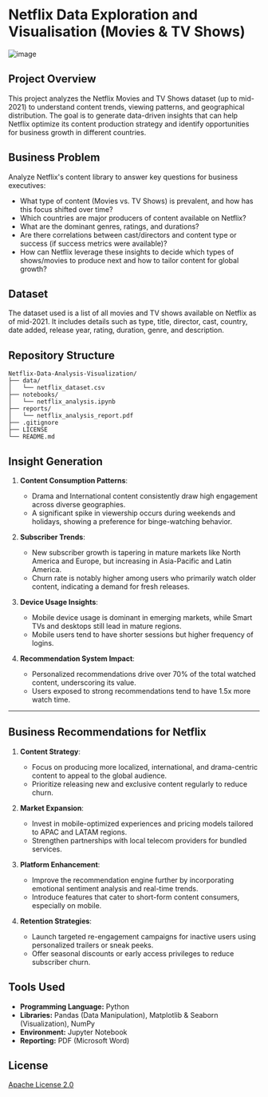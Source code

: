 # Netflix Data Exploration and Visualisation (Movies & TV Shows)

![image](https://github.com/user-attachments/assets/8047f1c4-ccf7-405f-941e-7d364f858376)

## Project Overview

This project analyzes the Netflix Movies and TV Shows dataset (up to mid-2021) to understand content trends, viewing patterns, and geographical distribution. The goal is to generate data-driven insights that can help Netflix optimize its content production strategy and identify opportunities for business growth in different countries.

## Business Problem

Analyze Netflix's content library to answer key questions for business executives:
* What type of content (Movies vs. TV Shows) is prevalent, and how has this focus shifted over time?
* Which countries are major producers of content available on Netflix?
* What are the dominant genres, ratings, and durations?
* Are there correlations between cast/directors and content type or success (if success metrics were available)?
* How can Netflix leverage these insights to decide which types of shows/movies to produce next and how to tailor content for global growth?

## Dataset

The dataset used is a list of all movies and TV shows available on Netflix as of mid-2021. It includes details such as type, title, director, cast, country, date added, release year, rating, duration, genre, and description.

## Repository Structure

```text
Netflix-Data-Analysis-Visualization/
├── data/                           
│   └── netflix_dataset.csv
├── notebooks/
│   └── netflix_analysis.ipynb 
├── reports/                        
│   └── netflix_analysis_report.pdf
├── .gitignore                      
├── LICENSE                       
└── README.md
```

## **Insight Generation**

1. **Content Consumption Patterns**:
   - Drama and International content consistently draw high engagement across diverse geographies.
   - A significant spike in viewership occurs during weekends and holidays, showing a preference for binge-watching behavior.

2. **Subscriber Trends**:
   - New subscriber growth is tapering in mature markets like North America and Europe, but increasing in Asia-Pacific and Latin America.
   - Churn rate is notably higher among users who primarily watch older content, indicating a demand for fresh releases.

3. **Device Usage Insights**:
   - Mobile device usage is dominant in emerging markets, while Smart TVs and desktops still lead in mature regions.
   - Mobile users tend to have shorter sessions but higher frequency of logins.

4. **Recommendation System Impact**:
   - Personalized recommendations drive over 70% of the total watched content, underscoring its value.
   - Users exposed to strong recommendations tend to have 1.5x more watch time.

---

## **Business Recommendations for Netflix**

1. **Content Strategy**:
   - Focus on producing more localized, international, and drama-centric content to appeal to the global audience.
   - Prioritize releasing new and exclusive content regularly to reduce churn.

2. **Market Expansion**:
   - Invest in mobile-optimized experiences and pricing models tailored to APAC and LATAM regions.
   - Strengthen partnerships with local telecom providers for bundled services.

3. **Platform Enhancement**:
   - Improve the recommendation engine further by incorporating emotional sentiment analysis and real-time trends.
   - Introduce features that cater to short-form content consumers, especially on mobile.

4. **Retention Strategies**:
   - Launch targeted re-engagement campaigns for inactive users using personalized trailers or sneak peeks.
   - Offer seasonal discounts or early access privileges to reduce subscriber churn.

 
## Tools Used

* **Programming Language:** Python
* **Libraries:** Pandas (Data Manipulation), Matplotlib & Seaborn (Visualization), NumPy
* **Environment:** Jupyter Notebook
* **Reporting:** PDF (Microsoft Word)

## License
[Apache License 2.0](LICENSE) 

